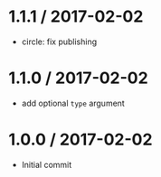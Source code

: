 1.1.1 / 2017-02-02
==================

* circle: fix publishing

1.1.0 / 2017-02-02
==================

* add optional `type` argument

1.0.0 / 2017-02-02
==================

* Initial commit
